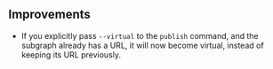## Improvements

- If you explicitly pass `--virtual` to the `publish` command, and the subgraph already has a URL, it will now become virtual, instead of keeping its URL previously.
